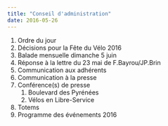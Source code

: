 ```yaml
---
title: "Conseil d'administration"
date: 2016-05-26
---
```


1. Ordre du jour
2. Décisions pour la Fête du Vélo 2016
3. Balade mensuelle dimanche 5 juin
4. Réponse à la lettre du 23 mai de F.Bayrou/JP.Brin
5. Communication aux adhérents
6. Communication à la presse
7. Conférence(s) de presse
   1. Boulevard des Pyrénées
   2.  Vélos en Libre-Service
8. Totems
9. Programme des événements 2016
